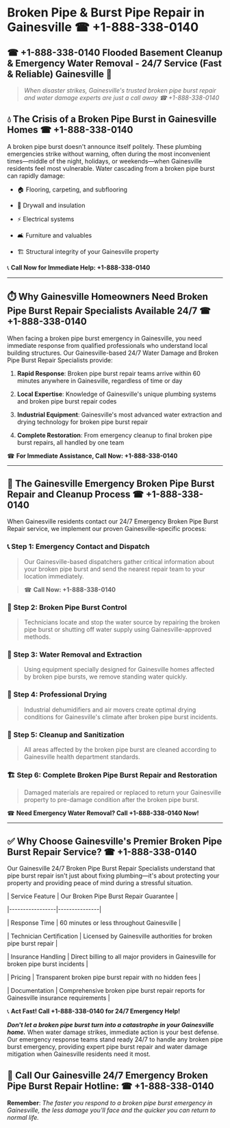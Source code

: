 # Broken Pipe & Burst Pipe Repair in Gainesville ☎ +1-888-338-0140  
## ☎ +1-888-338-0140 Flooded Basement Cleanup & Emergency Water Removal - 24/7 Service (Fast & Reliable) Gainesville 🚨  

> *When disaster strikes, Gainesville's trusted broken pipe burst repair and water damage experts are just a call away ☎ +1-888-338-0140*  

## 💧 The Crisis of a Broken Pipe Burst in Gainesville Homes ☎ +1-888-338-0140  

A broken pipe burst doesn't announce itself politely. These plumbing emergencies strike without warning, often during the most inconvenient times—middle of the night, holidays, or weekends—when Gainesville residents feel most vulnerable. Water cascading from a broken pipe burst can rapidly damage:  

* 🏠 Flooring, carpeting, and subflooring  
* 🧱 Drywall and insulation  
* ⚡ Electrical systems  
* 🛋️ Furniture and valuables  
* 🏗️ Structural integrity of your Gainesville property  

📞 **Call Now for Immediate Help: +1-888-338-0140**  

---  

## ⏱️ Why Gainesville Homeowners Need Broken Pipe Burst Repair Specialists Available 24/7 ☎ +1-888-338-0140  

When facing a broken pipe burst emergency in Gainesville, you need immediate response from qualified professionals who understand local building structures. Our Gainesville-based 24/7 Water Damage and Broken Pipe Burst Repair Specialists provide:  

1. **Rapid Response**: Broken pipe burst repair teams arrive within 60 minutes anywhere in Gainesville, regardless of time or day  
2. **Local Expertise**: Knowledge of Gainesville's unique plumbing systems and broken pipe burst repair codes  
3. **Industrial Equipment**: Gainesville's most advanced water extraction and drying technology for broken pipe burst repair  
4. **Complete Restoration**: From emergency cleanup to final broken pipe burst repairs, all handled by one team  

☎ **For Immediate Assistance, Call Now: +1-888-338-0140**  

---  

## 🔧 The Gainesville Emergency Broken Pipe Burst Repair and Cleanup Process ☎ +1-888-338-0140  

When Gainesville residents contact our 24/7 Emergency Broken Pipe Burst Repair service, we implement our proven Gainesville-specific process:  

### 📞 Step 1: Emergency Contact and Dispatch  
> Our Gainesville-based dispatchers gather critical information about your broken pipe burst and send the nearest repair team to your location immediately.  
> ☎ **Call Now: +1-888-338-0140**  

### 🚿 Step 2: Broken Pipe Burst Control  
> Technicians locate and stop the water source by repairing the broken pipe burst or shutting off water supply using Gainesville-approved methods.  

### 🌊 Step 3: Water Removal and Extraction  
> Using equipment specially designed for Gainesville homes affected by broken pipe bursts, we remove standing water quickly.  

### 💨 Step 4: Professional Drying  
> Industrial dehumidifiers and air movers create optimal drying conditions for Gainesville's climate after broken pipe burst incidents.  

### 🧼 Step 5: Cleanup and Sanitization  
> All areas affected by the broken pipe burst are cleaned according to Gainesville health department standards.  

### 🏗️ Step 6: Complete Broken Pipe Burst Repair and Restoration  
> Damaged materials are repaired or replaced to return your Gainesville property to pre-damage condition after the broken pipe burst.  

☎ **Need Emergency Water Removal? Call +1-888-338-0140 Now!**  

---  

## ✅ Why Choose Gainesville's Premier Broken Pipe Burst Repair Service? ☎ +1-888-338-0140  

Our Gainesville 24/7 Broken Pipe Burst Repair Specialists understand that pipe burst repair isn't just about fixing plumbing—it's about protecting your property and providing peace of mind during a stressful situation.  

| Service Feature | Our Broken Pipe Burst Repair Guarantee |  
|-----------------|---------------|  
| Response Time | 60 minutes or less throughout Gainesville |  
| Technician Certification | Licensed by Gainesville authorities for broken pipe burst repair |  
| Insurance Handling | Direct billing to all major providers in Gainesville for broken pipe burst incidents |  
| Pricing | Transparent broken pipe burst repair with no hidden fees |  
| Documentation | Comprehensive broken pipe burst repair reports for Gainesville insurance requirements |  

📞 **Act Fast! Call +1-888-338-0140 for 24/7 Emergency Help!**  

***Don't let a broken pipe burst turn into a catastrophe in your Gainesville home.*** When water damage strikes, immediate action is your best defense. Our emergency response teams stand ready 24/7 to handle any broken pipe burst emergency, providing expert pipe burst repair and water damage mitigation when Gainesville residents need it most.  

## 📱 Call Our Gainesville 24/7 Emergency Broken Pipe Burst Repair Hotline: ☎ +1-888-338-0140  

**Remember**: *The faster you respond to a broken pipe burst emergency in Gainesville, the less damage you'll face and the quicker you can return to normal life.*